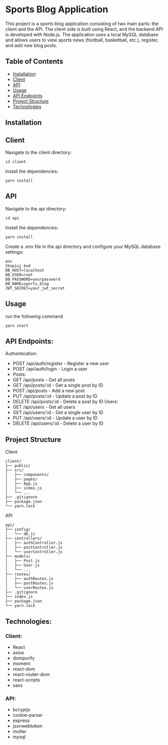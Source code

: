 # Sports Blog Application
This project is a sports blog application consisting of two main parts: the client and the API. The client side is built using React, and the backend API is developed with Node.js. The application uses a local MySQL database and allows users to view sports news (football, basketball, etc.), register, and add new blog posts.

## Table of Contents
- [Installation](#installation)
- [Client](#client)
- [API](#api)
- [Usage](#usage)
- [API Endpoints](#api-endpoints)
- [Project Structure](#project-structure)
- [Technologies](#technologies)


## Installation
## Client
Navigate to the client directory:

```
cd client
```
Install the dependencies:
```
yarn install
```
## API
Navigate to the api directory:


```
cd api
```
Install the dependencies:


```
yarn install
``` 
Create a .env file in the api directory and configure your MySQL database settings:
```
env
Skopiuj kod
DB_HOST=localhost
DB_USER=root
DB_PASSWORD=yourpassword
DB_NAME=sports_blog
JWT_SECRET=your_jwt_secret
```
## Usage
run the following command 

```
yarn start
```

## API Endpoints:
Authentication:
- POST /api/auth/register - Register a new user
- POST /api/auth/login - Login a user
- Posts:
- GET /api/posts - Get all posts
- GET /api/posts/:id - Get a single post by ID
- POST /api/posts - Add a new post
- PUT /api/posts/:id - Update a post by ID
- DELETE /api/posts/:id - Delete a post by ID
Users:
- GET /api/users - Get all users
- GET /api/users/:id - Get a single user by ID
- PUT /api/users/:id - Update a user by ID
- DELETE /api/users/:id - Delete a user by ID

## Project Structure

Client

```
client/
├── public/
├── src/
│   ├── components/
│   ├── pages/
│   ├── App.js
│   ├── index.js
│   └── ...
├── .gitignore
├── package.json
└── yarn.lock
```
API

```
api/
├── config/
│   └── db.js
├── controllers/
│   ├── authController.js
│   ├── postController.js
│   └── userController.js
├── models/
│   ├── Post.js
│   ├── User.js
│   └── ...
├── routes/
│   ├── authRoutes.js
│   ├── postRoutes.js
│   └── userRoutes.js
├── .gitignore
├── index.js
├── package.json
└── yarn.lock
```
## Technologies:

### Client:
- React
- axios
- dompurify
- moment
- react-dom
- react-router-dom
- react-scripts
- sass

### API:
- bcryptjs
- cookie-parser
- express
- jsonwebtoken
- multer
- mysql
